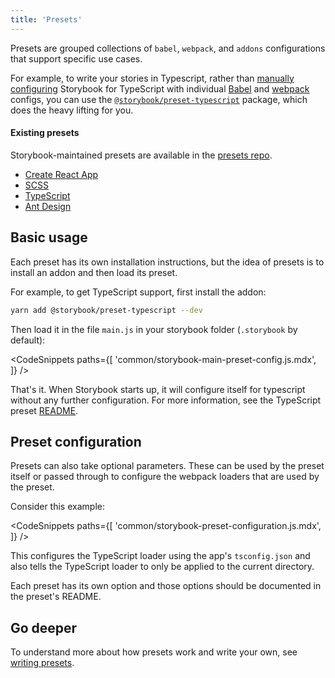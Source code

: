 ```yaml
---
title: 'Presets'
---
```


Presets are grouped collections of `babel`, `webpack`, and `addons` configurations that support specific use cases.

For example, to write your stories in Typescript, rather than [manually configuring](../configure/typescript.md) Storybook for TypeScript with individual [Babel](../configure/babel.md#custom-configuration) and [webpack](../configure/webpack.md#extending-storybooks-webpack-config) configs, you can use the [`@storybook/preset-typescript`](https://www.npmjs.com/package/@storybook/preset-typescript) package, which does the heavy lifting for you.

#### Existing presets

Storybook-maintained presets are available in the [presets repo](https://github.com/storybookjs/presets).

- [Create React App](https://github.com/storybookjs/presets/tree/master/packages/preset-create-react-app)
- [SCSS](https://github.com/storybookjs/presets/tree/master/packages/preset-scss)
- [TypeScript](https://github.com/storybookjs/presets/tree/master/packages/preset-typescript)
- [Ant Design](https://github.com/storybookjs/presets/tree/master/packages/preset-ant-design)

## Basic usage

Each preset has its own installation instructions, but the idea of presets is to install an addon and then load its preset.

For example, to get TypeScript support, first install the addon:

```sh
yarn add @storybook/preset-typescript --dev
```

Then load it in the file `main.js` in your storybook folder (`.storybook` by default):

<!-- prettier-ignore-start -->

<CodeSnippets
  paths={[
    'common/storybook-main-preset-config.js.mdx',
  ]}
/>

<!-- prettier-ignore-end -->

That's it. When Storybook starts up, it will configure itself for typescript without any further configuration. For more information, see the TypeScript preset [README](https://github.com/storybookjs/presets/tree/master/packages/preset-typescript).

## Preset configuration

Presets can also take optional parameters. These can be used by the preset itself or passed through to configure the webpack loaders that are used by the preset.

Consider this example:

<!-- prettier-ignore-start -->

<CodeSnippets
  paths={[
    'common/storybook-preset-configuration.js.mdx',
  ]}
/>

<!-- prettier-ignore-end -->

This configures the TypeScript loader using the app's `tsconfig.json` and also tells the TypeScript loader to only be applied to the current directory.

Each preset has its own option and those options should be documented in the preset's README.

## Go deeper

To understand more about how presets work and write your own, see [writing presets](./writing-presets.md).
